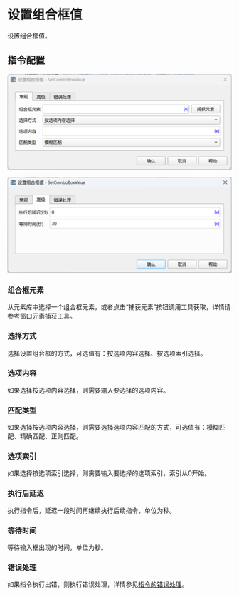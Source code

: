 # 设置组合框值

设置组合框值。

## 指令配置

![设置组合框值常规配置对话框](set_combobox_value_general_config.png)

![设置组合框值高级配置对话框](set_combobox_value_advanced_config.png)

### 组合框元素

从元素库中选择一个组合框元素，或者点击“捕获元素”按钮调用工具获取，详情请参考[窗口元素捕获工具](../../../manual/window_element_capture_tool.md)。

### 选择方式

选择设置组合框的方式，可选值有：按选项内容选择、按选项索引选择。

### 选项内容

如果选择按选项内容选择，则需要输入要选择的选项内容。

### 匹配类型

如果选择按选项内容选择，则需要选择选项内容匹配的方式，可选值有：模糊匹配、精确匹配、正则匹配。

### 选项索引

如果选择按选项索引选择，则需要输入要选择的选项索引，索引从0开始。

### 执行后延迟

执行指令后，延迟一段时间再继续执行后续指令，单位为秒。

### 等待时间

等待输入框出现的时间，单位为秒。

### 错误处理

如果指令执行出错，则执行错误处理，详情参见[指令的错误处理](../../../manual/error_handling.md)。
